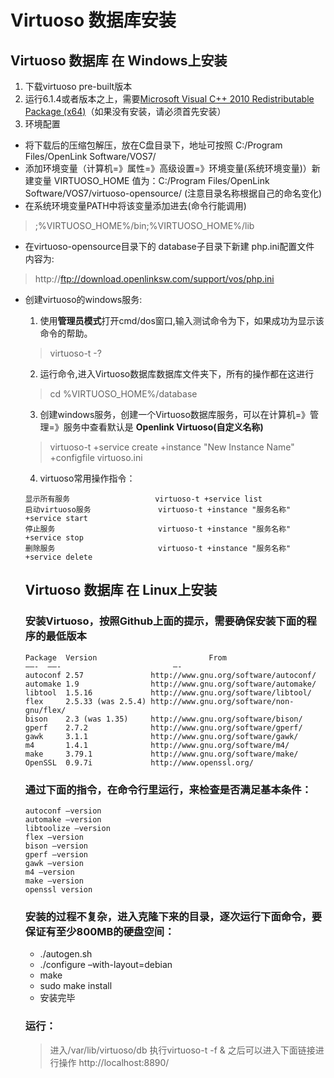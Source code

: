 # Virtuoso 数据库安装

## Virtuoso 数据库 在 Windows上安装
1. 下载virtuoso pre-built版本
2. 运行6.1.4或者版本之上，需要[Microsoft Visual C++ 2010 Redistributable Package (x64)](http://www.microsoft.com/en-us/download/details.aspx?id=30679#)（如果没有安装，请必须首先安装）
3. 环境配置
- 将下载后的压缩包解压，放在C盘目录下，地址可按照 C:/Program Files/OpenLink Software/VOS7/
- 添加环境变量（计算机=》属性=》高级设置=》环境变量(系统环境变量)）新建变量 VIRTUOSO_HOME 值为：C:/Program Files/OpenLink Software/VOS7/virtuoso-opensource/   (注意目录名称根据自己的命名变化)
- 在系统环境变量PATH中将该变量添加进去(命令行能调用)  
> ;%VIRTUOSO_HOME%/bin;%VIRTUOSO_HOME%/lib
- 在virtuoso-opensource目录下的 database子目录下新建 php.ini配置文件 内容为:
> http://ftp://download.openlinksw.com/support/vos/php.ini
- 创建virtuoso的windows服务:
  1. 使用**管理员模式**打开cmd/dos窗口,输入测试命令为下，如果成功为显示该命令的帮助。
  > virtuoso-t -? 
  2. 运行命令,进入Virtuoso数据库数据库文件夹下，所有的操作都在这进行
  > cd %VIRTUOSO_HOME%/database
  3. 创建windows服务，创建一个Virtuoso数据库服务，可以在计算机=》管理=》服务中查看默认是 **Openlink Virtuoso(自定义名称)**
  > virtuoso-t +service create +instance "New Instance Name" +configfile virtuoso.ini
  4. virtuoso常用操作指令：
  ```
  显示所有服务                   virtuoso-t +service list
  启动virtuoso服务               virtuoso-t +instance "服务名称" +service start
  停止服务                       virtuoso-t +instance "服务名称" +service stop
  删除服务                       virtuoso-t +instance "服务名称" +service delete
  ```
  
  ## Virtuoso 数据库 在 Linux上安装
  ### 安装Virtuoso，按照Github上面的提示，需要确保安装下面的程序的最低版本
    ```
    Package  Version                         From
    ——-  ——-                         —-
    autoconf 2.57               http://www.gnu.org/software/autoconf/
    automake 1.9                http://www.gnu.org/software/automake/
    libtool  1.5.16             http://www.gnu.org/software/libtool/
    flex     2.5.33 (was 2.5.4) http://www.gnu.org/software/non-gnu/flex/
    bison    2.3 (was 1.35)     http://www.gnu.org/software/bison/
    gperf    2.7.2              http://www.gnu.org/software/gperf/
    gawk     3.1.1              http://www.gnu.org/software/gawk/
    m4       1.4.1              http://www.gnu.org/software/m4/
    make     3.79.1             http://www.gnu.org/software/make/
    OpenSSL  0.9.7i             http://www.openssl.org/
    ```

    ### 通过下面的指令，在命令行里运行，来检查是否满足基本条件：
    ```
    autoconf –version
    automake –version
    libtoolize –version
    flex –version
    bison –version
    gperf –version
    gawk –version
    m4 –version
    make –version
    openssl version
    ```

    ### 安装的过程不复杂，进入克隆下来的目录，逐次运行下面命令，要保证有至少800MB的硬盘空间：
    - ./autogen.sh
    - ./configure –with-layout=debian
    - make
    - sudo make install
    - 安装完毕

    ### 运行：
    > 进入/var/lib/virtuoso/db
    > 执行virtuoso-t -f &
    > 之后可以进入下面链接进行操作 http://localhost:8890/
